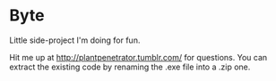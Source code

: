 # Byte
Little side-project I'm doing for fun.

Hit me up at http://plantpenetrator.tumblr.com/ for questions.
You can extract the existing code by renaming the .exe file into a .zip one.
